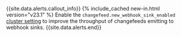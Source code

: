 {{site.data.alerts.callout_info}}
{% include_cached new-in.html version="v23.1" %} Enable the `changefeed.new_webhook_sink_enabled` [cluster setting](cluster-settings.html) to improve the throughput of changefeeds emitting to webhook sinks.
{{site.data.alerts.end}}